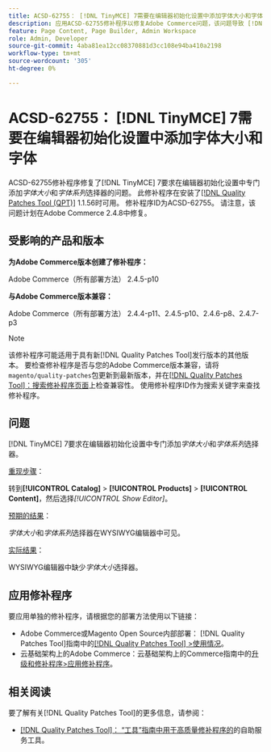 ```yaml
---
title: ACSD-62755： [!DNL TinyMCE] 7需要在编辑器初始化设置中添加字体大小和字体
description: 应用ACSD-62755修补程序以修复Adobe Commerce问题，该问题导致 [!DNL TinyMCE] 7要求在编辑器初始化设置中专门添加*font size*和*font family*。
feature: Page Content, Page Builder, Admin Workspace
role: Admin, Developer
source-git-commit: 4aba81ea12cc08370881d3cc108e94ba410a2198
workflow-type: tm+mt
source-wordcount: '305'
ht-degree: 0%

---
```


# ACSD-62755： [!DNL TinyMCE] 7需要在编辑器初始化设置中添加字体大小和字体

ACSD-62755修补程序修复了[!DNL TinyMCE] 7要求在编辑器初始化设置中专门添加&#x200B;*字体大小*&#x200B;和&#x200B;*字体系列*&#x200B;选择器的问题。 此修补程序在安装了[[!DNL Quality Patches Tool (QPT)]](/help/tools/quality-patches-tool/quality-patches-tool-to-self-serve-quality-patches.md) 1.1.56时可用。 修补程序ID为ACSD-62755。 请注意，该问题计划在Adobe Commerce 2.4.8中修复。

## 受影响的产品和版本

**为Adobe Commerce版本创建了修补程序：**

Adobe Commerce（所有部署方法） 2.4.5-p10

**与Adobe Commerce版本兼容：**

Adobe Commerce（所有部署方法） 2.4.4-p11、2.4.5-p10、2.4.6-p8、2.4.7-p3

>[!NOTE]
>
>该修补程序可能适用于具有新[!DNL Quality Patches Tool]发行版本的其他版本。 要检查修补程序是否与您的Adobe Commerce版本兼容，请将`magento/quality-patches`包更新到最新版本，并在[[!DNL Quality Patches Tool]：搜索修补程序页面](https://experienceleague.adobe.com/tools/commerce-quality-patches/index.html?lang=zh-Hans)上检查兼容性。 使用修补程序ID作为搜索关键字来查找修补程序。

## 问题

[!DNL TinyMCE] 7要求在编辑器初始化设置中专门添加&#x200B;*字体大小*&#x200B;和&#x200B;*字体系列*&#x200B;选择器。

<u>重现步骤</u>：

转到&#x200B;**[!UICONTROL Catalog]** > **[!UICONTROL Products]** > **[!UICONTROL Content]**，然后选择&#x200B;*[!UICONTROL Show Editor]*。

<u>预期的结果</u>：

*字体大小*&#x200B;和&#x200B;*字体系列*&#x200B;选择器在WYSIWYG编辑器中可见。

<u>实际结果</u>：

WYSIWYG编辑器中缺少&#x200B;*字体大小*&#x200B;选择器。

## 应用修补程序

要应用单独的修补程序，请根据您的部署方法使用以下链接：

* Adobe Commerce或Magento Open Source内部部署： [!DNL Quality Patches Tool]指南中的[[!DNL Quality Patches Tool] >使用情况](/help/tools/quality-patches-tool/usage.md)。
* 云基础架构上的Adobe Commerce：云基础架构上的Commerce指南中的[升级和修补程序>应用修补程序](https://experienceleague.adobe.com/docs/commerce-cloud-service/user-guide/develop/upgrade/apply-patches.html?lang=zh-Hans)。

## 相关阅读

要了解有关[!DNL Quality Patches Tool]的更多信息，请参阅：

* [[!DNL Quality Patches Tool]： “工具”指南中用于高质量修补程序的](/help/tools/quality-patches-tool/quality-patches-tool-to-self-serve-quality-patches.md)的自助服务工具。
